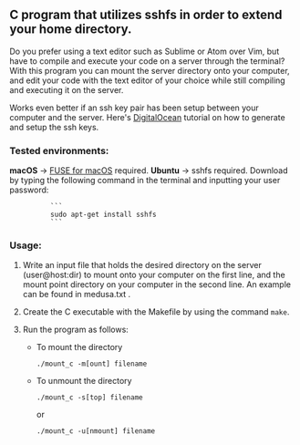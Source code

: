 ## C program that utilizes sshfs in order to extend your home directory.

Do you prefer using a text editor such as Sublime or Atom over Vim, but have 
to compile and execute your code on a server through the terminal? With this 
program you can mount the server directory onto your computer, and edit your 
code with the text editor of your choice while still compiling and executing it 
on the server.

Works even better if an ssh key pair has been setup between your computer and 
the server. Here's [DigitalOcean](https://www.digitalocean.com/community/tutorials/how-to-set-up-ssh-keys--2) tutorial on how to generate and setup the ssh keys.

### Tested environments:
__macOS__ -> [FUSE for macOS](https://osxfuse.github.io/) required.
__Ubuntu__ -> sshfs required. Download by typing the following command in the 
              terminal and inputting your user password:

              ```
              sudo apt-get install sshfs
              ```

### Usage: 
1. Write an input file that holds the desired directory on the server 
(user@host:dir) to mount onto your computer on the first line, and the mount 
point directory on your computer in the second line. An example can be found in 
medusa.txt .

2. Create the C executable with the Makefile by using the command `make`. 

3. Run the program as follows:
    - To mount the directory 
      ```
      ./mount_c -m[ount] filename 
      ```

    - To unmount the directory 
      ```
      ./mount_c -s[top] filename 
      ``` 
      or 
      ```
      ./mount_c -u[nmount] filename 
      ```
